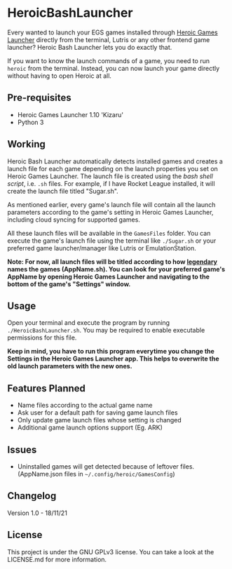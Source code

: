 # HeroicBashLauncher

Every wanted to launch your EGS games installed through [Heroic Games Launcher](https://github.com/Heroic-Games-Launcher/HeroicGamesLauncher) directly from the terminal, Lutris or any other frontend game launcher?
Heroic Bash Launcher lets you do exactly that. 

If you want to know the launch commands of a game, you need to run `heroic` from the terminal. Instead, you can now launch your game directly without having to open Heroic at all.


## Pre-requisites
- Heroic Games Launcher 1.10 'Kizaru'
- Python 3


## Working

Heroic Bash Launcher automatically detects installed games and creates a launch file for each game depending on the launch properties you set on Heroic Games Launcher. The launch file is created using the *bash shell script*, i.e. `.sh` files. For example, if I have Rocket League installed, it will create the launch file titled "Sugar.sh".

As mentioned earlier, every game's launch file will contain all the launch parameters according to the game's setting in Heroic Games Launcher, including cloud syncing for supported games.

All these launch files will be available in the `GamesFiles` folder. You can execute the game's launch file using the terminal like `./Sugar.sh` or your preferred game launcher/manager like Lutris or EmulationStation.

**Note: For now, all launch files will be titled according to how [legendary](https://github.com/derrod/legendary) names the games (AppName.sh). You can look for your preferred game's AppName by opening Heroic Games Launcher and navigating to the bottom of the game's "Settings" window.**


## Usage

Open your terminal and execute the program by running `./HeroicBashLauncher.sh`. You may be required to enable executable permissions for this file.

**Keep in mind, you have to run this program everytime you change the Settings in the Heroic Games Launcher app. This helps to overwrite the old launch parameters with the new ones.**


## Features Planned

- Name files according to the actual game name
- Ask user for a default path for saving game launch files
- Only update game launch files whose setting is changed
- Additional game launch options support (Eg. ARK)

## Issues
- Uninstalled games will get detected because of leftover files. (AppName.json files in `~/.config/heroic/GamesConfig`)

## Changelog

Version 1.0 - 18/11/21


## License
This project is under the GNU GPLv3 license. You can take a look at the LICENSE.md for more information.
